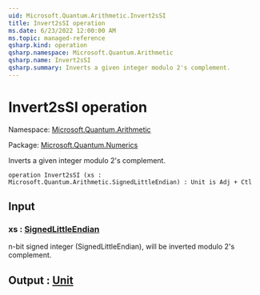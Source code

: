 ```yaml
---
uid: Microsoft.Quantum.Arithmetic.Invert2sSI
title: Invert2sSI operation
ms.date: 6/23/2022 12:00:00 AM
ms.topic: managed-reference
qsharp.kind: operation
qsharp.namespace: Microsoft.Quantum.Arithmetic
qsharp.name: Invert2sSI
qsharp.summary: Inverts a given integer modulo 2's complement.
---
```


# Invert2sSI operation

Namespace: [Microsoft.Quantum.Arithmetic](xref:Microsoft.Quantum.Arithmetic)

Package: [Microsoft.Quantum.Numerics](https://nuget.org/packages/Microsoft.Quantum.Numerics)


Inverts a given integer modulo 2's complement.

```qsharp
operation Invert2sSI (xs : Microsoft.Quantum.Arithmetic.SignedLittleEndian) : Unit is Adj + Ctl
```


## Input

### xs : [SignedLittleEndian](xref:Microsoft.Quantum.Arithmetic.SignedLittleEndian)

n-bit signed integer (SignedLittleEndian), will be inverted modulo2's complement.



## Output : [Unit](xref:microsoft.quantum.qsharp.valueliterals#unit-literal)

